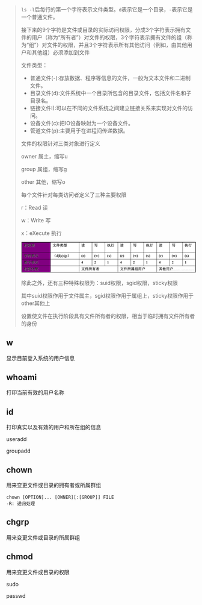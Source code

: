> `ls -l`后每行的第一个字符表示文件类型。`d`表示它是一个目录，`-`表示它是一个普通文件。
>
> 接下来的9个字符是文件或目录的实际访问权限，分成3个字符表示拥有文件的用户（称为“所有者”）对文件的权限，3个字符表示拥有文件的组（称为“组”）对文件的权限，并且3个字符表示所有其他访问（例如，由其他用户和其他组）必须添加到文件
>
> 文件类型：
>
> - 普通文件(-):存放数据、程序等信息的文件，一般为文本文件和二进制文件。
> - 目录文件(d):文件系统中一个目录所包含的目录文件，包括文件名和子目录名。
> - 链接文件I):可以在不同的文件系统之间建立链接关系来实现对文件的访问。
> - 设备文件(c):把IO设备映射为一个设备文件。
> - 管道文件(p):主要用于在进程间传递数据。
>
> 文件的权限针对三类对象进行定义
>
> owner 属主，缩写u
>
> group 属组，缩写g
>
> other 其他，缩写o
>
> 每个文件针对每类访问者定义了三种主要权限
>
> r：Read 读
>
> w：Write 写
>
> x：eXecute 执行
>
> ![20181230191538790](./assets/2.linux-用户&权限/20181230191538790.png)
>
> 除此之外，还有三种特殊权限为：suid权限，sgid权限，sticky权限
>
> 其中suid权限作用于文件属主，sgid权限作用于属组上，sticky权限作用于other其他上
>
> 设置使文件在执行阶段具有文件所有者的权限，相当于临时拥有文件所有者的身份

## w

显示目前登入系统的用户信息



## whoami

打印当前有效的用户名称



## id

打印真实以及有效的用户和所在组的信息

useradd

groupadd



## chown

用来变更文件或目录的拥有者或所属群组

```
chown [OPTION]... [OWNER][:[GROUP]] FILE
-R: 递归处理
```



## chgrp

用来变更文件或目录的所属群组



## chmod

用来变更文件或目录的权限



sudo

passwd

